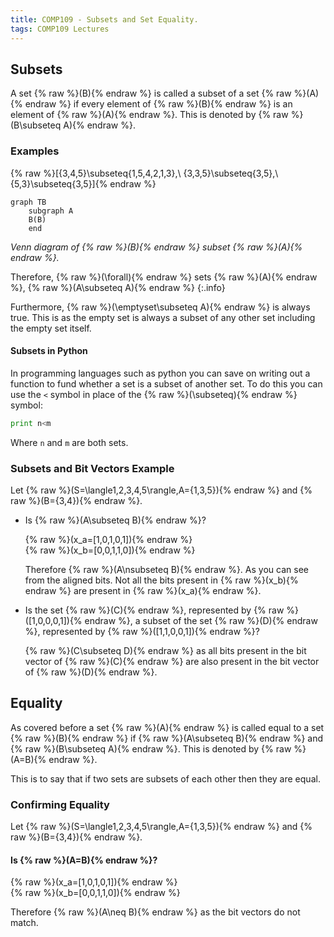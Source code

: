 ```yaml
---
title: COMP109 - Subsets and Set Equality.
tags: COMP109 Lectures
---
```

## Subsets
A set {% raw %}\(B\){% endraw %} is called a subset of a set {% raw %}\(A\){% endraw %} if every element of {% raw %}\(B\){% endraw %} is an element of {% raw %}\(A\){% endraw %}. This is denoted by {% raw %}\(B\subseteq A\){% endraw %}.

### Examples
{% raw %}\[\{3,4,5\}\subseteq\{1,5,4,2,1,3\},\ \{3,3,5\}\subseteq\{3,5\},\ \{5,3\}\subseteq\{3,5\}\]{% endraw %}


```mermaid
graph TB
    subgraph A
    B(B)
    end
```
*Venn diagram of {% raw %}\(B\){% endraw %} subset {% raw %}\(A\){% endraw %}.*

Therefore, {% raw %}\(\forall\){% endraw %} sets {% raw %}\(A\){% endraw %}, {% raw %}\(A\subseteq A\){% endraw %}
{:.info}

Furthermore, {% raw %}\(\emptyset\subseteq A\){% endraw %} is always true. This is as the empty set is always a subset of any other set including the empty set itself.

#### Subsets in Python
In programming languages such as python you can save on writing out a function to fund whether a set is a subset of another set. To do this you can use the `<` symbol in place of the {% raw %}\(\subseteq\){% endraw %} symbol:

```python
print n<m
```

Where `n` and `m` are both sets.

### Subsets and Bit Vectors Example
Let {% raw %}\(S=\langle1,2,3,4,5\rangle,A=\{1,3,5\}\){% endraw %} and {% raw %}\(B=\{3,4\}\){% endraw %}.

* Is {% raw %}\(A\subseteq B\){% endraw %}?

	{% raw %}\(x_a=[1,0,1,0,1]\){% endraw %}  
	{% raw %}\(x_b=[0,0,1,1,0]\){% endraw %}
	
	Therefore {% raw %}\(A\nsubseteq B\){% endraw %}. As you can see from the aligned bits. Not all the bits present in {% raw %}\(x_b\){% endraw %} are present in {% raw %}\(x_a\){% endraw %}.

* Is the set {% raw %}\(C\){% endraw %}, represented by {% raw %}\([1,0,0,0,1]\){% endraw %}, a subset  of the set {% raw %}\(D\){% endraw %}, represented by {% raw %}\([1,1,0,0,1]\){% endraw %}?
	
	{% raw %}\(C\subseteq D\){% endraw %} as all bits present in the bit vector of {% raw %}\(C\){% endraw %} are also present in the bit vector of {% raw %}\(D\){% endraw %}.
	
## Equality
As covered before a set {% raw %}\(A\){% endraw %} is called equal to a set {% raw %}\(B\){% endraw %} if {% raw %}\(A\subseteq B\){% endraw %} and {% raw %}\(B\subseteq A\){% endraw %}. This is denoted by {% raw %}\(A=B\){% endraw %}.

This is to say that if two sets are subsets of each other then they are equal.

### Confirming Equality
Let {% raw %}\(S=\langle1,2,3,4,5\rangle,A=\{1,3,5\}\){% endraw %} and {% raw %}\(B=\{3,4\}\){% endraw %}.

#### Is {% raw %}\(A=B\){% endraw %}?
{% raw %}\(x_a=[1,0,1,0,1]\){% endraw %}  
{% raw %}\(x_b=[0,0,1,1,0]\){% endraw %}

Therefore {% raw %}\(A\neq B\){% endraw %} as the bit vectors do not match.
